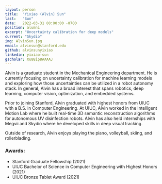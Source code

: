 ```yaml
---
layout: person
title:  "Yixiao (Alvin) Sun"
last:   "Sun"
date:   2022-03-31 00:00:00 -0700
position: alumni
excerpt: "Uncertainty calibration for deep models"
current: "Skydio"
img: AlvinSun.jpg
email: alvinsun@stanford.edu
github: alvinsunyixiao
linkedin: yixiao-sun
gscholar: Xu88ip8AAAAJ
---
```


Alvin is a graduate student in the Mechanical Engineering department. He is currently focusing on uncertainty calibration for machine learning models and exploring how those uncertainties can be utilized in a robot autonomy stack. In general, Alvin has a broad interest that spans robotics, deep learning, computer vision, optimization, and embedded systems.

Prior to joining Stanford, Alvin graduated with highest honors from UIUC with a B.S. in Computer Engineering. At UIUC, Alvin worked in the Intelligent Motion Lab where he built real-time 3D semantic reconstruction algorithms for autonomous UV disinfection robots. Alvin has also held internships with Megvii and Skydio where he developed skills in deep visual tracking.

Outside of research, Alvin enjoys playing the piano, volleyball, skiing, and rollerblading.

### Awards:
- Stanford Graduate Fellowship (2021)
- UIUC Bachelor of Science in Computer Engineering with Highest Honors (2021)
- UIUC Bronze Tablet Award (2021)
